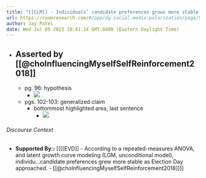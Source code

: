 ```yaml
---
title: "[[CLM]] - Individuals’ candidate preferences grows more stable as Election Day approaches"
url: https://roamresearch.com/#/app/dg-social-media-polarization/page/VvnxGTygJ
author: Jay Patel
date: Wed Jul 05 2023 18:41:14 GMT-0400 (Eastern Daylight Time)
---
```


- ## Asserted by  [[@choInfluencingMyselfSelfReinforcement2018]]
    - pg. 96: hypothesis
        - ![](https://firebasestorage.googleapis.com/v0/b/firescript-577a2.appspot.com/o/imgs%2Fapp%2Fdg-social-media-polarization%2FrYoLz17TOh.55.52.png?alt=media&token=59e2c579-0e1a-4aa8-a4f7-65920acd75a4)
    - pgs. 102-103: generalized claim
        - bottommost highlighted area, last sentence
            - ![](https://firebasestorage.googleapis.com/v0/b/firescript-577a2.appspot.com/o/imgs%2Fapp%2Fdg-social-media-polarization%2Fo4c43scJ1m.21.11.png?alt=media&token=75055e64-9e07-484d-a0ac-bfc2fa50bc1e)

###### Discourse Context

- **Supported By::** [[[[EVD]] - According to a repeated-measures ANOVA, and latent growth curve modeling (LGM, unconditional model), individu...candidate preferences grew more stable as Election Day approached. - [[@choInfluencingMyselfSelfReinforcement2018]]]]
